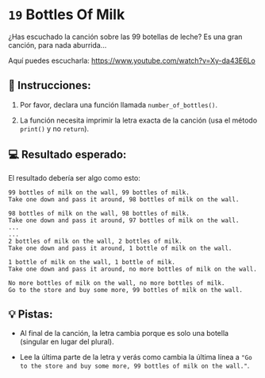 # `19` Bottles Of Milk

¿Has escuchado la canción sobre las 99 botellas de leche? Es una gran canción, para nada aburrida...

Aquí puedes escucharla: https://www.youtube.com/watch?v=Xy-da43E6Lo

## 📝 Instrucciones:

1. Por favor, declara una función llamada `number_of_bottles()`.

2. La función necesita imprimir la letra exacta de la canción (usa el método `print()` y no `return`).

## 💻 Resultado esperado:

El resultado debería ser algo como esto:

```text
99 bottles of milk on the wall, 99 bottles of milk.
Take one down and pass it around, 98 bottles of milk on the wall.

98 bottles of milk on the wall, 98 bottles of milk.
Take one down and pass it around, 97 bottles of milk on the wall.
...
...
2 bottles of milk on the wall, 2 bottles of milk. 
Take one down and pass it around, 1 bottle of milk on the wall.

1 bottle of milk on the wall, 1 bottle of milk.
Take one down and pass it around, no more bottles of milk on the wall.

No more bottles of milk on the wall, no more bottles of milk.
Go to the store and buy some more, 99 bottles of milk on the wall.
```

## 💡 Pistas:

+ Al final de la canción, la letra cambia porque es solo una botella (singular en lugar del plural).

+ Lee la última parte de la letra y verás como cambia la última línea a `"Go to the store and buy some more, 99 bottles of milk on the wall."`.
